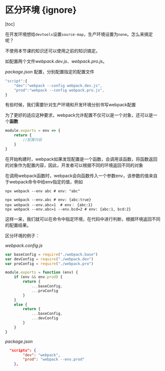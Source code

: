 # 区分环境 {ignore}

[toc]

在开发环境想给`devtools`设置`source-map`，生产环境设置为`none`。怎么来搞定呢？

不使用本节课的知识还可以使用之前的知识搞定。

如配置两个文件*webpack.dev.js*、*webpack.pro.js*。

*package.json* 配置，分别配置指定的配置文件

```js
"script":{
    "dev":"webpack --config webpack.dev.js",
    "prod":"webpack --config webpack.pro.js",
}
```



有些时候，我们需要针对生产环境和开发环境分别书写webpack配置

为了更好的适应这种要求，webpack允许配置不仅可以是一个对象，还可以是一个**函数**

```js
module.exports = env => {
    return {
        //配置内容
    }
}
```

在开始构建时，webpack如果发现配置是一个函数，会调用该函数，将函数返回的对象作为配置内容，因此，开发者可以根据不同的环境返回不同的对象

在调用webpack函数时，webpack会向函数传入一个参数env，该参数的值来自于webpack命令中给env指定的值，例如

```shell
npx webpack --env abc # env: "abc"

npx webpack --env.abc # env: {abc:true}
npx webpack --env.abc=1  # env： {abc:1}
npx webpack --env.abc=1 --env.bcd=2 # env: {abc:1, bcd:2}
```

这样一来，我们就可以在命令中指定环境，在代码中进行判断，根据环境返回不同的配置结果。

区分环境的例子：

*webpack.config.js*

```js
var baseConfig = require("./webpack.base")
var devConfig = require("./webpack.dev")
var proConfig = require("./webpack.pro")

module.exports = function (env) {
    if (env && env.prod) {
        return {
            ...baseConfig,
            ...proConfig
        }
    }
    else {
        return {
            ...baseConfig,
            ...devConfig
        }
    }
}
```

*package.json*

```json
  "scripts": {
        "dev": "webpack",
        "prod": "webpack --env.prod"
    },
```

